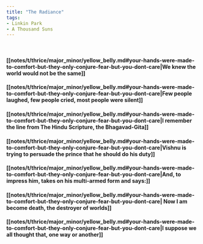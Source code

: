 ```yaml
---
title: "The Radiance"
tags:
- Linkin Park
- A Thousand Suns
---
```

&nbsp;
#### [[notes/t/thrice/major_minor/yellow_belly.md#your-hands-were-made-to-comfort-but-they-only-conjure-fear-but-you-dont-care|We knew the world would not be the same]]
#### [[notes/t/thrice/major_minor/yellow_belly.md#your-hands-were-made-to-comfort-but-they-only-conjure-fear-but-you-dont-care|Few people laughed, few people cried, most people were silent]]
#### [[notes/t/thrice/major_minor/yellow_belly.md#your-hands-were-made-to-comfort-but-they-only-conjure-fear-but-you-dont-care|I remember the line from The Hindu Scripture, the Bhagavad-Gita]]
#### [[notes/t/thrice/major_minor/yellow_belly.md#your-hands-were-made-to-comfort-but-they-only-conjure-fear-but-you-dont-care|Vishnu is trying to persuade the prince that he should do his duty]]
#### [[notes/t/thrice/major_minor/yellow_belly.md#your-hands-were-made-to-comfort-but-they-only-conjure-fear-but-you-dont-care|And, to impress him, takes on his multi-armed form and says:]]
#### [[notes/t/thrice/major_minor/yellow_belly.md#your-hands-were-made-to-comfort-but-they-only-conjure-fear-but-you-dont-care| Now I am become death, the destroyer of worlds]]
#### [[notes/t/thrice/major_minor/yellow_belly.md#your-hands-were-made-to-comfort-but-they-only-conjure-fear-but-you-dont-care|I suppose we all thought that, one way or another]]
